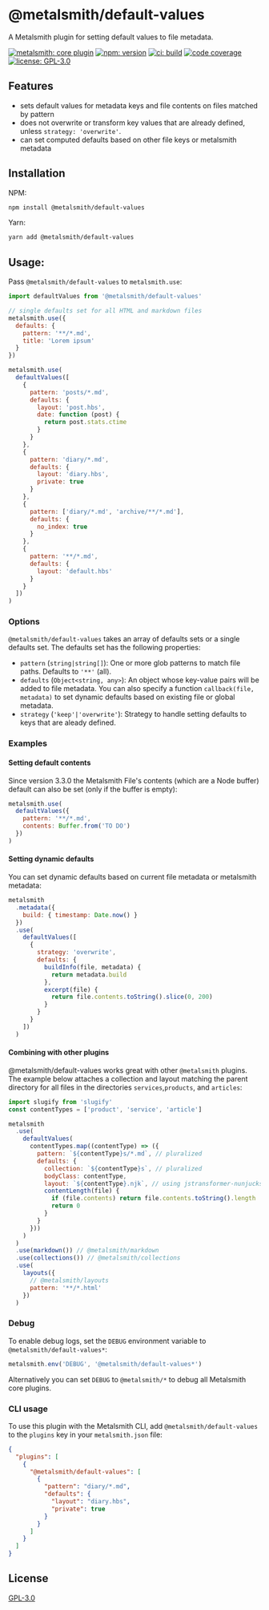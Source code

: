 # @metalsmith/default-values

A Metalsmith plugin for setting default values to file metadata.

[![metalsmith: core plugin][metalsmith-badge]][metalsmith-url]
[![npm: version][npm-badge]][npm-url]
[![ci: build][ci-badge]][ci-url]
[![code coverage][codecov-badge]][codecov-url]
[![license: GPL-3.0][license-badge]][license-url]

## Features

- sets default values for metadata keys and file contents on files matched by pattern
- does not overwrite or transform key values that are already defined, unless `strategy: 'overwrite'`.
- can set computed defaults based on other file keys or metalsmith metadata

## Installation

NPM:

```bash
npm install @metalsmith/default-values
```

Yarn:

```bash
yarn add @metalsmith/default-values
```

## Usage:

Pass `@metalsmith/default-values` to `metalsmith.use`:

```js
import defaultValues from '@metalsmith/default-values'

// single defaults set for all HTML and markdown files
metalsmith.use({
  defaults: {
    pattern: '**/*.md',
    title: 'Lorem ipsum'
  }
})

metalsmith.use(
  defaultValues([
    {
      pattern: 'posts/*.md',
      defaults: {
        layout: 'post.hbs',
        date: function (post) {
          return post.stats.ctime
        }
      }
    },
    {
      pattern: 'diary/*.md',
      defaults: {
        layout: 'diary.hbs',
        private: true
      }
    },
    {
      pattern: ['diary/*.md', 'archive/**/*.md'],
      defaults: {
        no_index: true
      }
    },
    {
      pattern: '**/*.md',
      defaults: {
        layout: 'default.hbs'
      }
    }
  ])
)
```

### Options

`@metalsmith/default-values` takes an array of defaults sets or a single defaults set. The defaults set has the following properties:

- `pattern` (`string|string[]`): One or more glob patterns to match file paths. Defaults to `'**'` (all).
- `defaults` (`Object<string, any>`): An object whose key-value pairs will be added to file metadata. You can also specify a function `callback(file, metadata)` to set dynamic defaults based on existing file or global metadata.
- `strategy` (`'keep'|'overwrite'`): Strategy to handle setting defaults to keys that are aleady defined.

### Examples

#### Setting default contents

Since version 3.3.0 the Metalsmith File's contents (which are a Node buffer) default can also be set (only if the buffer is empty):

```js
metalsmith.use(
  defaultValues({
    pattern: '**/*.md',
    contents: Buffer.from('TO DO')
  })
)
```

#### Setting dynamic defaults

You can set dynamic defaults based on current file metadata or metalsmith metadata:

```js
metalsmith
  .metadata({
    build: { timestamp: Date.now() }
  })
  .use(
    defaultValues([
      {
        strategy: 'overwrite',
        defaults: {
          buildInfo(file, metadata) {
            return metadata.build
          },
          excerpt(file) {
            return file.contents.toString().slice(0, 200)
          }
        }
      }
    ])
  )
```

#### Combining with other plugins

@metalsmith/default-values works great with other `@metalsmith` plugins. The example below attaches a collection and layout matching the parent directory for all files in the directories `services`,`products`, and `articles`:

```js
import slugify from 'slugify'
const contentTypes = ['product', 'service', 'article']

metalsmith
  .use(
    defaultValues(
      contentTypes.map((contentType) => ({
        pattern: `${contentType}s/*.md`, // pluralized
        defaults: {
          collection: `${contentType}s`, // pluralized
          bodyClass: contentType,
          layout: `${contentType}.njk`, // using jstransformer-nunjucks
          contentLength(file) {
            if (file.contents) return file.contents.toString().length
            return 0
          }
        }
      }))
    )
  )
  .use(markdown()) // @metalsmith/markdown
  .use(collections()) // @metalsmith/collections
  .use(
    layouts({
      // @metalsmith/layouts
      pattern: '**/*.html'
    })
  )
```

### Debug

To enable debug logs, set the `DEBUG` environment variable to `@metalsmith/default-values*`:

```js
metalsmith.env('DEBUG', '@metalsmith/default-values*')
```

Alternatively you can set `DEBUG` to `@metalsmith/*` to debug all Metalsmith core plugins.

### CLI usage

To use this plugin with the Metalsmith CLI, add `@metalsmith/default-values` to the `plugins` key in your `metalsmith.json` file:

```json
{
  "plugins": [
    {
      "@metalsmith/default-values": [
        {
          "pattern": "diary/*.md",
          "defaults": {
            "layout": "diary.hbs",
            "private": true
          }
        }
      ]
    }
  ]
}
```

## License

[GPL-3.0](LICENSE)

[npm-badge]: https://img.shields.io/npm/v/@metalsmith/default-values.svg
[npm-url]: https://www.npmjs.com/package/@metalsmith/default-values
[ci-badge]: https://github.com/metalsmith/default-values/actions/workflows/test.yml/badge.svg
[ci-url]: https://github.com/metalsmith/default-values/actions/workflows/test.yml
[metalsmith-badge]: https://img.shields.io/badge/metalsmith-core_plugin-green.svg?longCache=true
[metalsmith-url]: https://metalsmith.io
[codecov-badge]: https://img.shields.io/coveralls/github/metalsmith/default-values
[codecov-url]: https://coveralls.io/github/metalsmith/default-values
[license-badge]: https://img.shields.io/github/license/metalsmith/default-values
[license-url]: LICENSE
